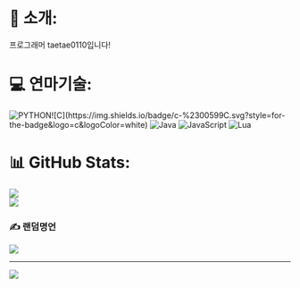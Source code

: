 # 💫 소개:
프로그래머 taetae0110입니다!


# 💻 연마기술:
![PYTHON](https://img.shields.io/badge/c-%2300599C.svg?style=for-the-badge&logo=c&logoColor=white](https://img.shields.io/badge/python-3670A0?style=for-the-badge&logo=python&logoColor=ffdd54)](https://img.shields.io/badge/Python-3776AB?style=for-the-badge&logo=python&logoColor=white))![C](https://img.shields.io/badge/c-%2300599C.svg?style=for-the-badge&logo=c&logoColor=white) ![Java](https://img.shields.io/badge/java-%23ED8B00.svg?style=for-the-badge&logo=openjdk&logoColor=white) ![JavaScript](https://img.shields.io/badge/javascript-%23323330.svg?style=for-the-badge&logo=javascript&logoColor=%23F7DF1E) ![Lua](https://img.shields.io/badge/lua-%232C2D72.svg?style=for-the-badge&logo=lua&logoColor=white)
# 📊 GitHub Stats:
![](https://nirzak-streak-stats.vercel.app/?user=taetae0110&theme=dark&hide_border=false)<br/>
![](https://github-readme-stats.vercel.app/api/top-langs/?username=taetae0110&theme=dark&hide_border=false&include_all_commits=false&count_private=false&layout=compact)

### ✍️ 랜덤명언
![](https://quotes-github-readme.vercel.app/api?type=horizontal&theme=radical)

---
[![](https://visitcount.itsvg.in/api?id=taetae0110&icon=0&color=0)](https://visitcount.itsvg.in)

<!-- Proudly created with GPRM ( https://gprm.itsvg.in ) -->
